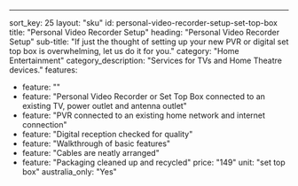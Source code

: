 ---sort_key: 25layout: "sku"id: personal-video-recorder-setup-set-top-boxtitle: "Personal Video Recorder Setup"heading: "Personal Video Recorder Setup"sub-title: "If just the thought of setting up your new PVR or digital set top box is overwhelming, let us do it for you."category: "Home Entertainment"category_description: "Services for TVs and Home Theatre devices."features: - feature: "" - feature: "Personal Video Recorder or Set Top Box connected to an existing TV, power outlet and antenna outlet" - feature: "PVR connected to an existing home network and internet connection" - feature: "Digital reception checked for quality" - feature: "Walkthrough of basic features" - feature: "Cables are neatly arranged" - feature: "Packaging cleaned up and recycled"price: "149"unit: "set top box"australia_only: "Yes"